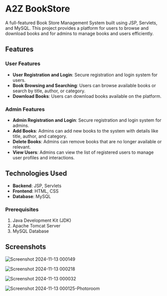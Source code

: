 # A2Z BookStore

A full-featured Book Store Management System built using JSP, Servlets, and MySQL. This project provides a platform for users to browse and download books and for admins to manage books and users efficiently.

## Features

### User Features
- **User Registration and Login**: Secure registration and login system for users.
- **Book Browsing and Searching**: Users can browse available books or search by title, author, or category.
- **Download Books**: Users can download books available on the platform.

### Admin Features
- **Admin Registration and Login**: Secure registration and login system for admins.
- **Add Books**: Admins can add new books to the system with details like title, author, and category.
- **Delete Books**: Admins can remove books that are no longer available or relevant.
- **View Users**: Admins can view the list of registered users to manage user profiles and interactions.

## Technologies Used

- **Backend**: JSP, Servlets
- **Frontend**: HTML, CSS
- **Database**: MySQL

### Prerequisites
1. Java Development Kit (JDK)
2. Apache Tomcat Server
3. MySQL Database
   
## Screenshots

![Screenshot 2024-11-13 000149](https://github.com/user-attachments/assets/2410c1e6-c671-424b-abc9-87bb204eb66d)

![Screenshot 2024-11-13 000218](https://github.com/user-attachments/assets/70f5b555-91ab-49c9-b50d-e04eaceb10b1)

![Screenshot 2024-11-13 000032](https://github.com/user-attachments/assets/84757102-77a4-4b09-9c85-fa3db469092a)

![Screenshot 2024-11-13 000125-Photoroom](https://github.com/user-attachments/assets/bc99667c-8cdd-4667-8c83-8db6f88783c2)

